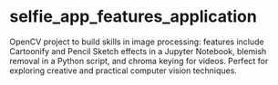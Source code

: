 # selfie_app_features_application
OpenCV project to build skills in image processing: features include Cartoonify and Pencil Sketch effects in a Jupyter Notebook, blemish removal in a Python script, and chroma keying for videos. Perfect for exploring creative and practical computer vision techniques.

